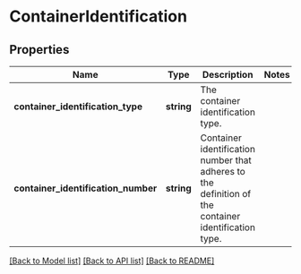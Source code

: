 # ContainerIdentification

## Properties
Name | Type | Description | Notes
------------ | ------------- | ------------- | -------------
**container_identification_type** | **string** | The container identification type. | 
**container_identification_number** | **string** | Container identification number that adheres to the definition of the container identification type. | 

[[Back to Model list]](../README.md#documentation-for-models) [[Back to API list]](../README.md#documentation-for-api-endpoints) [[Back to README]](../README.md)



